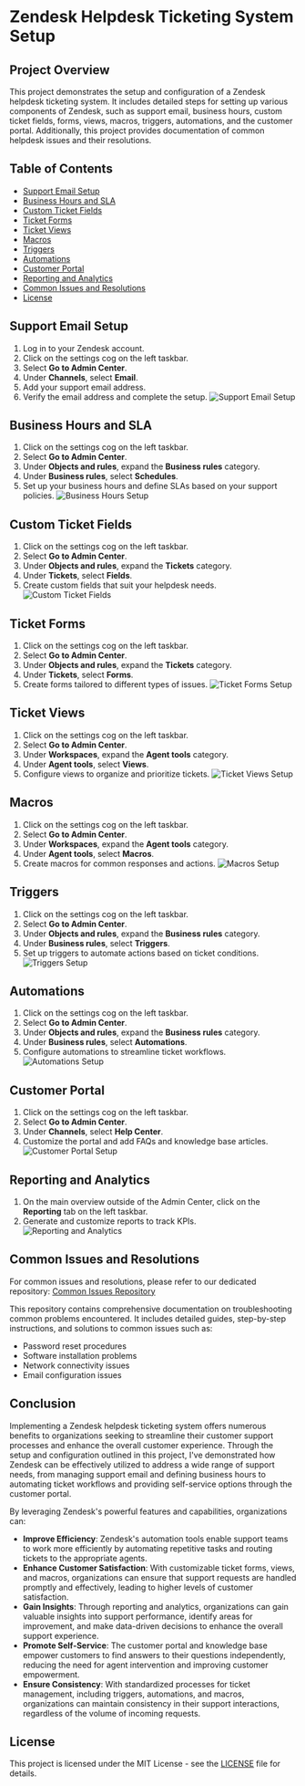 # Zendesk Helpdesk Ticketing System Setup

## Project Overview
This project demonstrates the setup and configuration of a Zendesk helpdesk ticketing system. It includes detailed steps for setting up various components of Zendesk, such as support email, business hours, custom ticket fields, forms, views, macros, triggers, automations, and the customer portal. Additionally, this project provides documentation of common helpdesk issues and their resolutions.

## Table of Contents
- [Support Email Setup](#support-email-setup)
- [Business Hours and SLA](#business-hours-and-sla)
- [Custom Ticket Fields](#custom-ticket-fields)
- [Ticket Forms](#ticket-forms)
- [Ticket Views](#ticket-views)
- [Macros](#macros)
- [Triggers](#triggers)
- [Automations](#automations)
- [Customer Portal](#customer-portal)
- [Reporting and Analytics](#reporting-and-analytics)
- [Common Issues and Resolutions](#common-issues-and-resolutions)
- [License](#license)

## Support Email Setup
1. Log in to your Zendesk account.
2. Click on the settings cog on the left taskbar.
3. Select **Go to Admin Center**.
4. Under **Channels**, select **Email**.
5. Add your support email address.
6. Verify the email address and complete the setup.
![Support Email Setup](assets/images/Support%20Email.png)

## Business Hours and SLA
1. Click on the settings cog on the left taskbar.
2. Select **Go to Admin Center**.
3. Under **Objects and rules**, expand the **Business rules** category.
4. Under **Business rules**, select **Schedules**.
5. Set up your business hours and define SLAs based on your support policies.
![Business Hours Setup](assets/images/Schedules.png)

## Custom Ticket Fields
1. Click on the settings cog on the left taskbar.
2. Select **Go to Admin Center**.
3. Under **Objects and rules**, expand the **Tickets** category.
4. Under **Tickets**, select **Fields**.
5. Create custom fields that suit your helpdesk needs.
![Custom Ticket Fields](assets/images/Fields.png)

## Ticket Forms
1. Click on the settings cog on the left taskbar.
2. Select **Go to Admin Center**.
3. Under **Objects and rules**, expand the **Tickets** category.
4. Under **Tickets**, select **Forms**.
5. Create forms tailored to different types of issues.
![Ticket Forms Setup](assets/images/Forms.png)

## Ticket Views
1. Click on the settings cog on the left taskbar.
2. Select **Go to Admin Center**.
3. Under **Workspaces**, expand the **Agent tools** category.
4. Under **Agent tools**, select **Views**.
5. Configure views to organize and prioritize tickets.
![Ticket Views Setup](assets/images/Views.png)

## Macros
1. Click on the settings cog on the left taskbar.
2. Select **Go to Admin Center**.
3. Under **Workspaces**, expand the **Agent tools** category.
4. Under **Agent tools**, select **Macros**.
5. Create macros for common responses and actions.
![Macros Setup](assets/images/Macros.png)

## Triggers
1. Click on the settings cog on the left taskbar.
2. Select **Go to Admin Center**.
3. Under **Objects and rules**, expand the **Business rules** category.
4. Under **Business rules**, select **Triggers**.
5. Set up triggers to automate actions based on ticket conditions.
![Triggers Setup](assets/images/Triggers.png)

## Automations
1. Click on the settings cog on the left taskbar.
2. Select **Go to Admin Center**.
3. Under **Objects and rules**, expand the **Business rules** category.
4. Under **Business rules**, select **Automations**.
5. Configure automations to streamline ticket workflows.
![Automations Setup](assets/images/Automations.png)

## Customer Portal
1. Click on the settings cog on the left taskbar.
2. Select **Go to Admin Center**.
3. Under **Channels**, select **Help Center**.
4. Customize the portal and add FAQs and knowledge base articles.
![Customer Portal Setup](assets/images/Knowledge.png)

## Reporting and Analytics
1. On the main overview outside of the Admin Center, click on the **Reporting** tab on the left taskbar.
2. Generate and customize reports to track KPIs.
![Reporting and Analytics](assets/images/Reporting.png)

## Common Issues and Resolutions
For common issues and resolutions, please refer to our dedicated repository:
[Common Issues Repository](Common%20Issues%20Repository.md)

This repository contains comprehensive documentation on troubleshooting common problems encountered. It includes detailed guides, step-by-step instructions, and solutions to common issues such as:

- Password reset procedures
- Software installation problems
- Network connectivity issues
- Email configuration issues

## Conclusion

Implementing a Zendesk helpdesk ticketing system offers numerous benefits to organizations seeking to streamline their customer support processes and enhance the overall customer experience. Through the setup and configuration outlined in this project, I've demonstrated how Zendesk can be effectively utilized to address a wide range of support needs, from managing support email and defining business hours to automating ticket workflows and providing self-service options through the customer portal.

By leveraging Zendesk's powerful features and capabilities, organizations can:

- **Improve Efficiency**: Zendesk's automation tools enable support teams to work more efficiently by automating repetitive tasks and routing tickets to the appropriate agents.
- **Enhance Customer Satisfaction**: With customizable ticket forms, views, and macros, organizations can ensure that support requests are handled promptly and effectively, leading to higher levels of customer satisfaction.
- **Gain Insights**: Through reporting and analytics, organizations can gain valuable insights into support performance, identify areas for improvement, and make data-driven decisions to enhance the overall support experience.
- **Promote Self-Service**: The customer portal and knowledge base empower customers to find answers to their questions independently, reducing the need for agent intervention and improving customer empowerment.
- **Ensure Consistency**: With standardized processes for ticket management, including triggers, automations, and macros, organizations can maintain consistency in their support interactions, regardless of the volume of incoming requests.

## License
This project is licensed under the MIT License - see the [LICENSE](LICENSE) file for details.
